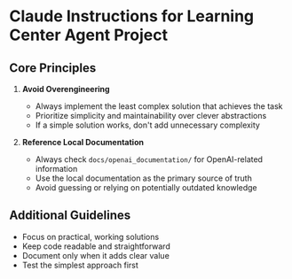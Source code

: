 # Claude Instructions for Learning Center Agent Project

## Core Principles

1. **Avoid Overengineering**
   - Always implement the least complex solution that achieves the task
   - Prioritize simplicity and maintainability over clever abstractions
   - If a simple solution works, don't add unnecessary complexity

2. **Reference Local Documentation**
   - Always check `docs/openai_documentation/` for OpenAI-related information
   - Use the local documentation as the primary source of truth
   - Avoid guessing or relying on potentially outdated knowledge

## Additional Guidelines

- Focus on practical, working solutions
- Keep code readable and straightforward
- Document only when it adds clear value
- Test the simplest approach first